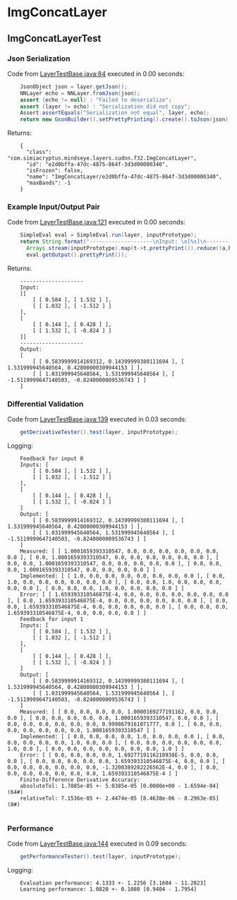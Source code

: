 # ImgConcatLayer
## ImgConcatLayerTest
### Json Serialization
Code from [LayerTestBase.java:84](../../../../../../../../../MindsEye/src/test/java/com/simiacryptus/mindseye/layers/LayerTestBase.java#L84) executed in 0.00 seconds: 
```java
    JsonObject json = layer.getJson();
    NNLayer echo = NNLayer.fromJson(json);
    assert (echo != null) : "Failed to deserialize";
    assert (layer != echo) : "Serialization did not copy";
    Assert.assertEquals("Serialization not equal", layer, echo);
    return new GsonBuilder().setPrettyPrinting().create().toJson(json);
```

Returns: 

```
    {
      "class": "com.simiacryptus.mindseye.layers.cudnn.f32.ImgConcatLayer",
      "id": "e2d0bffa-47dc-4875-864f-3d3d00000340",
      "isFrozen": false,
      "name": "ImgConcatLayer/e2d0bffa-47dc-4875-864f-3d3d00000340",
      "maxBands": -1
    }
```



### Example Input/Output Pair
Code from [LayerTestBase.java:121](../../../../../../../../../MindsEye/src/test/java/com/simiacryptus/mindseye/layers/LayerTestBase.java#L121) executed in 0.00 seconds: 
```java
    SimpleEval eval = SimpleEval.run(layer, inputPrototype);
    return String.format("--------------------\nInput: \n[%s]\n--------------------\nOutput: \n%s",
      Arrays.stream(inputPrototype).map(t->t.prettyPrint()).reduce((a,b)->a+",\n"+b).get(),
      eval.getOutput().prettyPrint());
```

Returns: 

```
    --------------------
    Input: 
    [[
    	[ [ 0.584 ], [ 1.532 ] ],
    	[ [ 1.032 ], [ -1.512 ] ]
    ],
    [
    	[ [ 0.144 ], [ 0.428 ] ],
    	[ [ 1.532 ], [ -0.824 ] ]
    ]]
    --------------------
    Output: 
    [
    	[ [ 0.5839999914169312, 0.14399999380111694 ], [ 1.531999945640564, 0.42800000309944153 ] ],
    	[ [ 1.031999945640564, 1.531999945640564 ], [ -1.5119999647140503, -0.8240000009536743 ] ]
    ]
```



### Differential Validation
Code from [LayerTestBase.java:139](../../../../../../../../../MindsEye/src/test/java/com/simiacryptus/mindseye/layers/LayerTestBase.java#L139) executed in 0.03 seconds: 
```java
    getDerivativeTester().test(layer, inputPrototype);
```
Logging: 
```
    Feedback for input 0
    Inputs: [
    	[ [ 0.584 ], [ 1.532 ] ],
    	[ [ 1.032 ], [ -1.512 ] ]
    ],
    [
    	[ [ 0.144 ], [ 0.428 ] ],
    	[ [ 1.532 ], [ -0.824 ] ]
    ]
    Output: [
    	[ [ 0.5839999914169312, 0.14399999380111694 ], [ 1.531999945640564, 0.42800000309944153 ] ],
    	[ [ 1.031999945640564, 1.531999945640564 ], [ -1.5119999647140503, -0.8240000009536743 ] ]
    ]
    Measured: [ [ 1.0001659393310547, 0.0, 0.0, 0.0, 0.0, 0.0, 0.0, 0.0 ], [ 0.0, 1.0001659393310547, 0.0, 0.0, 0.0, 0.0, 0.0, 0.0 ], [ 0.0, 0.0, 1.0001659393310547, 0.0, 0.0, 0.0, 0.0, 0.0 ], [ 0.0, 0.0, 0.0, 1.0001659393310547, 0.0, 0.0, 0.0, 0.0 ] ]
    Implemented: [ [ 1.0, 0.0, 0.0, 0.0, 0.0, 0.0, 0.0, 0.0 ], [ 0.0, 1.0, 0.0, 0.0, 0.0, 0.0, 0.0, 0.0 ], [ 0.0, 0.0, 1.0, 0.0, 0.0, 0.0, 0.0, 0.0 ], [ 0.0, 0.0, 0.0, 1.0, 0.0, 0.0, 0.0, 0.0 ] ]
    Error: [ [ 1.659393310546875E-4, 0.0, 0.0, 0.0, 0.0, 0.0, 0.0, 0.0 ], [ 0.0, 1.659393310546875E-4, 0.0, 0.0, 0.0, 0.0, 0.0, 0.0 ], [ 0.0, 0.0, 1.659393310546875E-4, 0.0, 0.0, 0.0, 0.0, 0.0 ], [ 0.0, 0.0, 0.0, 1.659393310546875E-4, 0.0, 0.0, 0.0, 0.0 ] ]
    Feedback for input 1
    Inputs: [
    	[ [ 0.584 ], [ 1.532 ] ],
    	[ [ 1.032 ], [ -1.512 ] ]
    ],
    [
    	[ [ 0.144 ], [ 0.428 ] ],
    	[ [ 1.532 ], [ -0.824 ] ]
    ]
    Output: [
    	[ [ 0.5839999914169312, 0.14399999380111694 ], [ 1.531999945640564, 0.42800000309944153 ] ],
    	[ [ 1.031999945640564, 1.531999945640564 ], [ -1.5119999647140503, -0.8240000009536743 ] ]
    ]
    Measured: [ [ 0.0, 0.0, 0.0, 0.0, 1.0000169277191162, 0.0, 0.0, 0.0 ], [ 0.0, 0.0, 0.0, 0.0, 0.0, 1.0001659393310547, 0.0, 0.0 ], [ 0.0, 0.0, 0.0, 0.0, 0.0, 0.0, 0.9998679161071777, 0.0 ], [ 0.0, 0.0, 0.0, 0.0, 0.0, 0.0, 0.0, 1.0001659393310547 ] ]
    Implemented: [ [ 0.0, 0.0, 0.0, 0.0, 1.0, 0.0, 0.0, 0.0 ], [ 0.0, 0.0, 0.0, 0.0, 0.0, 1.0, 0.0, 0.0 ], [ 0.0, 0.0, 0.0, 0.0, 0.0, 0.0, 1.0, 0.0 ], [ 0.0, 0.0, 0.0, 0.0, 0.0, 0.0, 0.0, 1.0 ] ]
    Error: [ [ 0.0, 0.0, 0.0, 0.0, 1.6927719116210938E-5, 0.0, 0.0, 0.0 ], [ 0.0, 0.0, 0.0, 0.0, 0.0, 1.659393310546875E-4, 0.0, 0.0 ], [ 0.0, 0.0, 0.0, 0.0, 0.0, 0.0, -1.3208389282226562E-4, 0.0 ], [ 0.0, 0.0, 0.0, 0.0, 0.0, 0.0, 0.0, 1.659393310546875E-4 ] ]
    Finite-Difference Derivative Accuracy:
    absoluteTol: 1.7885e-05 +- 5.0385e-05 [0.0000e+00 - 1.6594e-04] (64#)
    relativeTol: 7.1536e-05 +- 2.4474e-05 [8.4638e-06 - 8.2963e-05] (8#)
    
```

### Performance
Code from [LayerTestBase.java:144](../../../../../../../../../MindsEye/src/test/java/com/simiacryptus/mindseye/layers/LayerTestBase.java#L144) executed in 0.09 seconds: 
```java
    getPerformanceTester().test(layer, inputPrototype);
```
Logging: 
```
    Evaluation performance: 4.1333 +- 1.2256 [3.1604 - 11.2823]
    Learning performance: 1.0820 +- 0.1080 [0.9404 - 1.7954]
    
```

